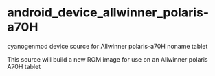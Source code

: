 # android_device_allwinner_polaris-a70H
cyanogenmod device source for Allwinner polaris-a70H noname tablet

This source will build a new ROM image for use on an Allwinner polaris A70H tablet
